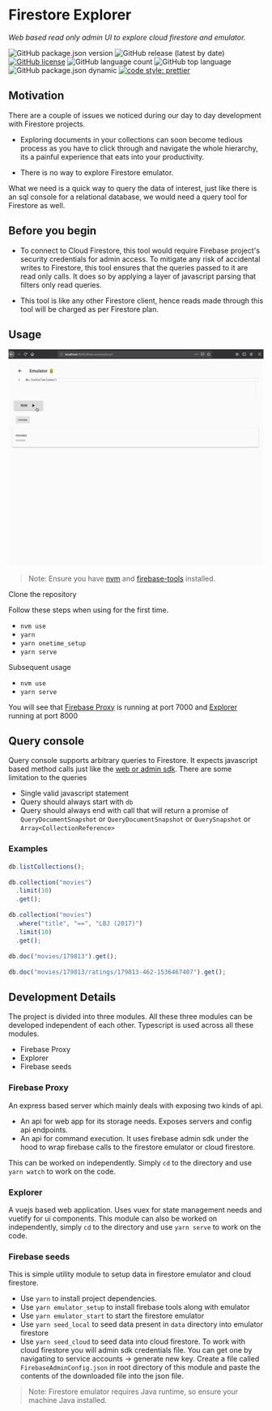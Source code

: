 # Firestore Explorer

_Web based read only admin UI to explore cloud firestore and emulator._

![GitHub package.json version](https://img.shields.io/github/package-json/v/ablehq/firestore-explorer)
![GitHub release (latest by date)](https://img.shields.io/github/v/release/ablehq/firestore-explorer)
[![GitHub license](https://img.shields.io/github/license/ablehq/firestore-explorer)](https://github.com/ablehq/firestore-explorer/blob/master/LICENSE.md)
![GitHub language count](https://img.shields.io/github/languages/count/ablehq/firestore-explorer)
![GitHub top language](https://img.shields.io/github/languages/top/ablehq/firestore-explorer)
![GitHub package.json dynamic](https://img.shields.io/github/package-json/keywords/ablehq/firestore-explorer)
[![code style: prettier](https://img.shields.io/badge/code_style-prettier-ff69b4.svg)](https://github.com/prettier/prettier)

## Motivation

There are a couple of issues we noticed during our day to day development with Firestore projects.

- Exploring documents in your collections can soon become tedious process as you have to click through and navigate the whole hierarchy, its a painful experience that eats into your productivity.

- There is no way to explore Firestore emulator.

What we need is a quick way to query the data of interest, just like there is an sql console for a relational database, we would need a query tool for Firestore as well.

## Before you begin

- To connect to Cloud Firestore, this tool would require Firebase project's security credentials for admin access. To mitigate any risk of accidental writes to Firestore, this tool ensures that the queries passed to it are read only calls. It does so by applying a layer of javascript parsing that filters only read queries.

- This tool is like any other Firestore client, hence reads made through this tool will be charged as per Firestore plan.

## Usage

![Usage](./screenshots/usage.gif)

> Note: Ensure you have [nvm](https://github.com/nvm-sh/nvm) and [firebase-tools](https://github.com/firebase/firebase-tools) installed.

Clone the repository

Follow these steps when using for the first time.

- `nvm use`
- `yarn`
- `yarn onetime_setup`
- `yarn serve`

Subsequent usage

- `nvm use`
- `yarn serve`

You will see that [Firebase Proxy](#firebase-proxy) is running at port 7000 and [Explorer](#explorer) running at port 8000

## Query console

Query console supports arbitrary queries to Firestore. It expects javascript based method calls just like the [web or admin sdk](https://firebase.google.com/docs/firestore/query-data/get-data). There are some limitation to the queries

- Single valid javascript statement
- Query should always start with `db`
- Query should always end with call that will return a promise of `QueryDocumentSnapshot` or `QueryDocumentSnapshot` or `QuerySnapshot` or `Array<CollectionReference>`

### Examples

```javascript
db.listCollections();
```

```javascript
db.collection("movies")
  .limit(10)
  .get();
```

```javascript
db.collection("movies")
  .where("title", "==", "LBJ (2017)")
  .limit(10)
  .get();
```

```javascript
db.doc("movies/179813").get();
```

```javascript
db.doc("movies/179813/ratings/179813-462-1536467407").get();
```

## Development Details

The project is divided into three modules. All these three modules can be developed independent of each other. Typescript is used across all these modules.

- Firebase Proxy
- Explorer
- Firebase seeds

### Firebase Proxy

An express based server which mainly deals with exposing two kinds of api.

- An api for web app for its storage needs. Exposes servers and config api endpoints.
- An api for command execution. It uses firebase admin sdk under the hood to wrap firebase calls to the firestore emulator or cloud firestore.

This can be worked on independently. Simply `cd` to the directory and use `yarn watch` to work on the code.

### Explorer

A vuejs based web application. Uses vuex for state management needs and vuetify for ui components. This module can also be worked on independently, simply `cd` to the directory and use `yarn serve` to work on the code.

### Firebase seeds

This is simple utility module to setup data in firestore emulator and cloud firestore.

- Use `yarn` to install project dependencies.
- Use `yarn emulator_setup` to install firebase tools along with emulator
- Use `yarn emulator_start` to start the firestore emulator
- Use `yarn seed_local` to seed data present in `data` directory into emulator firestore
- Use `yarn seed_cloud` to seed data into cloud firestore. To work with cloud firestore you will admin sdk credentials file. You can get one by navigating to service accounts -> generate new key. Create a file called `FirebaseAdminConfig.json` in root directory of this module and paste the contents of the downloaded file into the json file.

> Note: Firestore emulator requires Java runtime, so ensure your machine Java installed.
